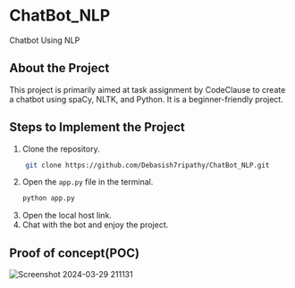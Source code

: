 # ChatBot_NLP
Chatbot Using NLP

## About the Project
This project is primarily aimed at task assignment by CodeClause to create a chatbot using spaCy, NLTK, and Python. It is a beginner-friendly project.

## Steps to Implement the Project
1. Clone the repository.
```bash
    git clone https://github.com/Debasish7ripathy/ChatBot_NLP.git
```
2. Open the `app.py` file in the terminal.
    ```bash
    python app.py
    ```
3. Open the local host link.
4. Chat with the bot and enjoy the project.
## Proof of concept(POC)
![Screenshot 2024-03-29 211131](https://github.com/Debasish7ripathy/ChatBot_NLP/assets/156603397/a2019617-9a64-4d97-a887-37ef028ce4f7)
